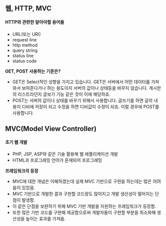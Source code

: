 ## 웹, HTTP, MVC

#### HTTP와 관련한 알아야할 용어들

- URL(또는 URI)
- request line
- http method
- query string
- status line
- status code



**GET, POST 사용하는 기준은?**

- GET은 Select적인 성향을 가지고 있습니다. GET은 서버에서 어떤 데이터를 가져와서 보여준다거나 하는 용도이지 서버의 값이나 상태등을 바꾸지 않습니다. 게시판의 리스트라던지 글보기 기능 같은 것이 이에 해당하죠.
- POST는 서버의 값이나 상태를 바꾸기 위해서 사용합니다. 글쓰기를 하면 글의 내용이 디비에 저장이 되고 수정을 하면 디비값이 수정이 되죠. 이럴 경우에 POST를 사용합니다.



## MVC(Model View Controller)

#### 초기 웹 개발

- PHP, JSP, ASP와 같은 기술 활용해 웹 애플리케이션 개발
- HTML과 프로그래밍 언어가 혼재되어 프로그래밍



**프레임워크의 등장**

- MVC에 대한 개념은 이해하겠는데 실제 MVC 기반으로 구현을 하는데는 많은 어려움이 있었음.
- MVC 기반으로 개발한 결과 구현할 코드량도 많아지고 개발 생산성이 떨어지는 단점이 발생함.
- 이 같은 단점을 보완하기 위해 MVC 기반 개발을 지원하는 프레임워크가 등장함.
- 또한 많은 기반 코드를 구현해 제공함으로써 개발자들이 구현할 부분을 최소화해 생산성을 높이는 효과를 가져옴.